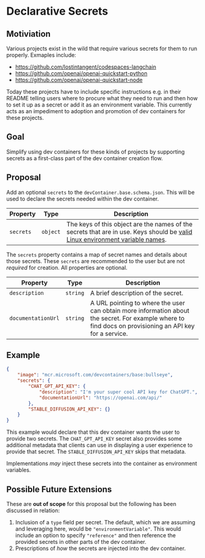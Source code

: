 # Declarative Secrets

## Motiviation

Various projects exist in the wild that require various secrets for them to run properly. Exmaples include:

- https://github.com/lostintangent/codespaces-langchain
- https://github.com/openai/openai-quickstart-python
- https://github.com/openai/openai-quickstart-node

Today these projects have to include specific instructions e.g. in their README telling users where to procure what they need to run and then how to set it up as a secret or add it as an environment variable. This currently acts as an impediment to adoption and promotion of dev containers for these projects.

## Goal

Simplify using dev containers for these kinds of projects by supporting secrets as a first-class part of the dev container creation flow.

## Proposal

Add an optional `secrets` to the `devContainer.base.schema.json`. This will be used to declare the secrets needed within the dev container.

Property | Type | Description
--- | --- | ---
`secrets` | `object` | The keys of this object are the names of the secrets that are in use. Keys should be [valid Linux environment variable names](https://pubs.opengroup.org/onlinepubs/000095399/basedefs/xbd_chap08.html).

The `secrets` property contains a map of secret names and details about those secrets. These `secrets` are recommended to the user but are not _required_ for creation. All properties are optional.

Property | Type | Description
--- | --- | ---
`description` | `string` | A brief description of the secret.
`documentationUrl` | `string` | A URL pointing to where the user can obtain more information about the secret. For example where to find docs on provisioning an API key for a service.

## Example

```json
{
    "image": "mcr.microsoft.com/devcontainers/base:bullseye",
    "secrets": {
        "CHAT_GPT_API_KEY": {
            "description": "I'm your super cool API key for ChatGPT.",
            "documentationUrl": "https://openai.com/api/"
        },
        "STABLE_DIFFUSION_API_KEY": {}
    }
}
```

This example would declare that this dev container wants the user to provide two secrets. The `CHAT_GPT_API_KEY` secret also provides some additional metadata that clients can use in displaying a user experience to provide that secret. The `STABLE_DIFFUSION_API_KEY` skips that metadata.

Implementations _may_ inject these secrets into the container as environment variables.

## Possible Future Extensions

These are **out of scope** for this proposal but the following has been discussed in relation:

1. Inclusion of a `type` field per secret. The default, which we are assuming and leveraging here, would be `"environmentVariable"`. This would include an option to specify `"reference"` and then reference the provided secrets in other parts of the dev container.
2. Prescriptions of _how_ the secrets are injected into the dev container.
